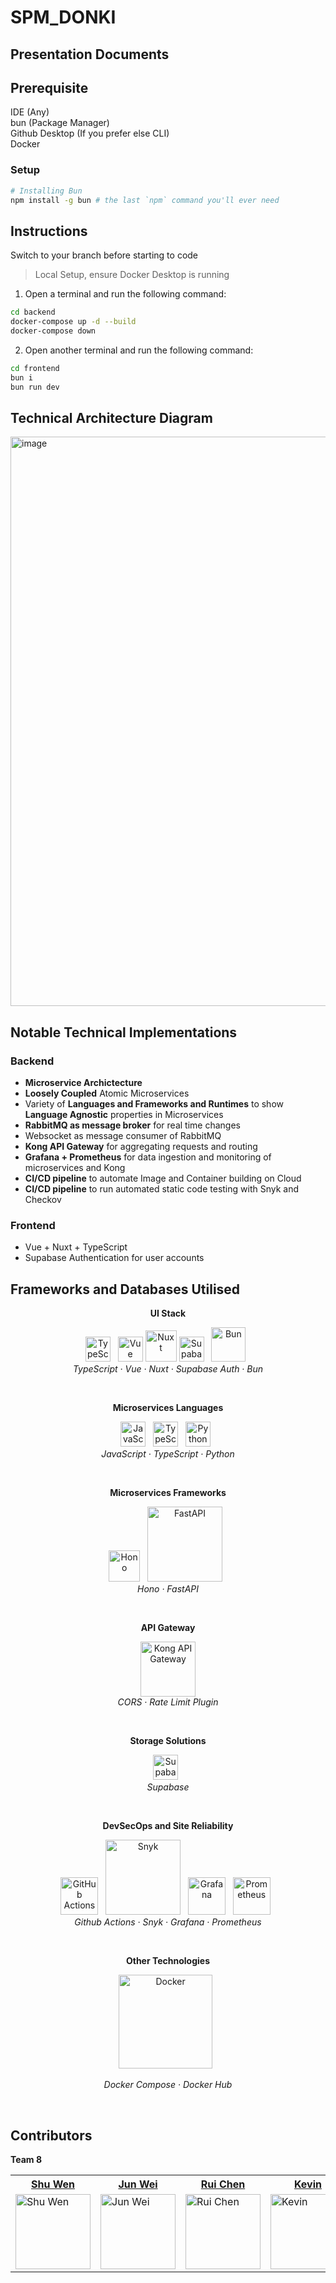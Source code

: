 # SPM_DONKI


## Presentation Documents


## Prerequisite
IDE (Any) <br>
bun (Package Manager) <br>
Github Desktop (If you prefer else CLI) <br>
Docker <br>

### Setup
```bash
# Installing Bun
npm install -g bun # the last `npm` command you'll ever need
```

## Instructions

Switch to your branch before starting to code <br>

> Local Setup, ensure Docker Desktop is running
1. Open a terminal and run the following command:

```bash
cd backend
docker-compose up -d --build
docker-compose down
```
2. Open another terminal and run the following command:

```bash
cd frontend
bun i
bun run dev
```
<!-- 3. Setting up SonarQube (access on localhost:9000)
- default credentials username: `admin` password: `admin`

```bash
docker pull sonarqube:lts-community
docker run -d --name sonarqube -p 9000:9000 sonarqube:lts-community
``` -->

## Technical Architecture Diagram
<img width="1195" height="911" alt="image" src="https://github.com/user-attachments/assets/3a79e6c4-eba5-40c2-af26-ebf8b520f63e" />


## Notable Technical Implementations
### Backend
- <b>Microservice Archictecture</b>
- <b>Loosely Coupled</b> Atomic Microservices
- Variety of <b>Languages and Frameworks and Runtimes</b> to show <b>Language Agnostic</b> properties in Microservices
- <b>RabbitMQ as message broker</b> for real time changes
- Websocket as message consumer of RabbitMQ
- <b>Kong API Gateway</b> for aggregating requests and routing
- <b>Grafana + Prometheus</b> for data ingestion and monitoring of microservices and Kong
- <b>CI/CD pipeline</b> to automate Image and Container building on Cloud
- <b>CI/CD pipeline</b> to run automated static code testing with Snyk and Checkov

### Frontend
- Vue + Nuxt + TypeScript
- Supabase Authentication for user accounts

## Frameworks and Databases Utilised

<p align="center"><strong>UI Stack</strong></p>
<p align="center">
<a href="https://www.typescriptlang.org/"><img src="https://upload.wikimedia.org/wikipedia/commons/thumb/4/4c/Typescript_logo_2020.svg/1200px-Typescript_logo_2020.svg.png" alt="TypeScript" width="40"/></a>&nbsp;&nbsp;
<a href="https://vuejs.org/"><img src="https://upload.wikimedia.org/wikipedia/commons/9/95/Vue.js_Logo_2.svg" alt="Vue" width="40"/></a>  
<a href="https://nuxt.com/"><img src="https://nuxt.com/assets/design-kit/icon-green.svg" alt="Nuxt" width="50"/></a>  
<!-- <a href="https://tailwindcss.com/"><img src="https://upload.wikimedia.org/wikipedia/commons/d/d5/Tailwind_CSS_Logo.svg" alt="Tailwind" width="30"/></a>&nbsp;&nbsp; -->
<!-- <a href="https://ui.shadcn.com/"><img src="https://github.com/user-attachments/assets/dd2eb75e-28c6-46e5-bb11-734e9e9a04f3" alt="ShadCN" width="30"/></a>&nbsp;&nbsp; -->
<a href="https://supabase.com/auth"><img src="https://www.vectorlogo.zone/logos/supabase/supabase-icon.svg" alt="Supabase" width="40"/></a>&nbsp;&nbsp;
<a href="https://bun.sh/"><img src="https://bun.sh/logo.svg" alt="Bun" width="55"/></a>&nbsp;&nbsp;
<br>
<i>TypeScript · Vue · Nuxt · Supabase Auth · Bun</i>
</p>
<br>

<p align="center"><strong>Microservices Languages</strong></p>
<p align="center">
<a href="https://developer.mozilla.org/en-US/docs/Web/JavaScript"><img src="https://upload.wikimedia.org/wikipedia/commons/6/6a/JavaScript-logo.png" alt="JavaScript" width="40"/></a>&nbsp;&nbsp;
<a href="https://www.typescriptlang.org/"><img src="https://upload.wikimedia.org/wikipedia/commons/thumb/4/4c/Typescript_logo_2020.svg/1200px-Typescript_logo_2020.svg.png" alt="TypeScript" width="40"/></a>&nbsp;&nbsp;
<a href="https://www.python.org/"><img src="https://upload.wikimedia.org/wikipedia/commons/thumb/c/c3/Python-logo-notext.svg/1024px-Python-logo-notext.svg.png" alt="Python" width="40"/></a>&nbsp;&nbsp;
<br>
<i>JavaScript · TypeScript · Python</i>
</p>
<br>

<p align="center"><strong>Microservices Frameworks</strong></p>
<p align="center">
<a href="https://hono.dev/"><img src="https://upload.wikimedia.org/wikipedia/commons/6/60/Hono-logo.svg" alt="Hono" width="50"/></a>&nbsp;&nbsp;
<a href="https://fastapi.tiangolo.com/"><img src="https://upload.wikimedia.org/wikipedia/commons/1/1a/FastAPI_logo.svg" alt="FastAPI" width="120"/></a>&nbsp;&nbsp;
<br>
<i>Hono · FastAPI</i>
</p>
<br>

<p align="center"><strong>API Gateway</strong></p>
<p align="center">
<a href="https://konghq.com/"><img src="https://konghq.com/wp-content/uploads/2018/08/kong-combination-mark-color-256px.png" alt="Kong API Gateway" width="88"/></a>
<br>
<i>CORS · Rate Limit Plugin </i>
</p>
<br>  

<p align="center"><strong>Storage Solutions</strong></p>  
<p align="center">
<a href="https://supabase.com/"><img src="https://www.vectorlogo.zone/logos/supabase/supabase-icon.svg" alt="Supabase" width="40" /></a>&nbsp;&nbsp;
<br>
<i>Supabase</i>
</p>
<br> 

<p align="center"><strong>DevSecOps and Site Reliability</strong></p>
<p align="center">
<a href="https://github.com/features/actions"><img src="https://github.com/user-attachments/assets/84046b86-7745-4ddd-8c36-b39b6a9ead91" alt="GitHub Actions" width="60"/></a>&nbsp;&nbsp;
<a href="https://snyk.io/"><img src="https://github.com/user-attachments/assets/f35638ce-2ad1-4664-9cf1-e219222ca4f0" alt="Snyk" width="120"/></a>&nbsp;&nbsp;
<a href="https://grafana.com/"><img src="https://upload.wikimedia.org/wikipedia/commons/a/a1/Grafana_logo.svg" alt="Grafana" width="60"/></a>&nbsp;&nbsp;
<a href="https://prometheus.io/"><img src="https://upload.wikimedia.org/wikipedia/commons/3/38/Prometheus_software_logo.svg" alt="Prometheus" width="60"/></a>&nbsp;&nbsp;
<br>
<i>Github Actions · Snyk · Grafana · Prometheus</i>
</p> 
<br>

<p align="center"><strong>Other Technologies</strong></p>
<p align="center">
<a href="https://www.docker.com/"><img src="https://upload.wikimedia.org/wikipedia/commons/4/4e/Docker_%28container_engine%29_logo.svg" alt="Docker" width="150"/></a>&nbsp;&nbsp;
</p>
<p align="center">
<i>Docker Compose · Docker Hub</i>
</p>
<br> 

## Contributors

**Team 8**

<div align="center">
    <table>
        <tr>
            <th><a href="https://hsr.hoyoverse.com/en-us/">Shu Wen</a></th>
            <th><a href="https://zenless.hoyoverse.com/en-us/">Jun Wei</a></th>
            <th><a href="https://zenless.hoyoverse.com/en-us/">Rui Chen</a></th>
            <th><a href="https://www.linkedin.com/in/kevin-tan-513a9b207/">Kevin</a></th>
            <th><a href="https://zenless.hoyoverse.com/en-us/">Ashley</a></th>
            <th><a href="https://www.linkedin.com/in/joelynchuawl/">Joelyn</a></th>
        </tr>
        <tr>
            <td><img src="https://encrypted-tbn0.gstatic.com/images?q=tbn:ANd9GcQWBImo3QArAue--WOdbkcCsmabXCLvPXyxRA&s" alt="Shu Wen" width="120" height="120" style="display:block; margin:0 auto;"></td>
            <td><img src="https://encrypted-tbn0.gstatic.com/images?q=tbn:ANd9GcSAazBpLPvB3v_fJo5-74AbncYHsjjMom2TNA&s" alt="Jun Wei" width="120" height="120" style="display:block; margin: 0 auto;"></td>
            <td><img src="https://encrypted-tbn0.gstatic.com/images?q=tbn:ANd9GcSAazBpLPvB3v_fJo5-74AbncYHsjjMom2TNA&s" alt="Rui Chen" width="120" height="120" style="display:block; margin: 0 auto;"></td>
            <td><img src="https://encrypted-tbn0.gstatic.com/images?q=tbn:ANd9GcSAazBpLPvB3v_fJo5-74AbncYHsjjMom2TNA&s" alt="Kevin" width="120" height="120" style="display:block; margin: 0 auto;"</td>
            <td><img src="https://encrypted-tbn0.gstatic.com/images?q=tbn:ANd9GcSAazBpLPvB3v_fJo5-74AbncYHsjjMom2TNA&s" alt="Ashley" width="120" height="120" style="display:block; margin: 0 auto;"</td>
            <td><img src="https://encrypted-tbn0.gstatic.com/images?q=tbn:ANd9GcQWBImo3QArAue--WOdbkcCsmabXCLvPXyxRA&s" alt="Joelyn" width="120" height="120" style="display:block; margin: 0 auto;"></td>
        </tr>
    </table>
</div>
